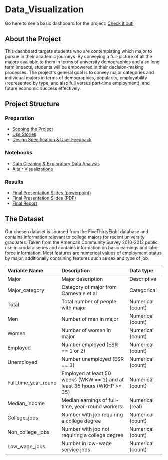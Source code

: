 # Data_Visualization
Go here to see a basic dashboard for the project: [Check it out!](https://marcostorrework.github.io/)

## About the Project

This dashboard targets students who are contemplating which major to pursue in their academic journeys. By conveying a full-picture of all the majors available to them in terms of university demographics and also long term impacts, students will be empowered in their decision-making processes. The project's general goal is to convey major categories and individual majors in terms of demographics, popularity, employability (represented by type, and also full versus
part-time employment), and future economic success effectively.

## Project Structure


### Preparation

* [Scoping the Project](https://github.com/analiseb/Data_Visualization/blob/main/Project%20Scoping%20%26%20Goals.pdf)
* [Use Stories](https://github.com/analiseb/Data_Visualization/blob/main/User%20Stories.pdf)
* [Design Specification & User Feedback](https://github.com/analiseb/Data_Visualization/blob/main/Design%20Specifications%20%26%20User%20Feedback.pdf)

### Notebooks

* [Data Cleaning & Exploratory Data Analysis](https://github.com/analiseb/Data_Visualization/blob/main/01_cleaning_and_EDA.ipynb)
* [Altair Visualizations](https://github.com/analiseb/Data_Visualization/blob/main/02_altair_visualizations.ipynb)

### Results

* [Final Presentation Slides (powerpoint)](https://github.com/analiseb/Data_Visualization/blob/main/Final%20Presentation%20Slides.pptx)
* [Final Presentation Slides (PDF)](https://github.com/analiseb/Data_Visualization/blob/main/Final%20Presentation%20Slides.pdf)
* [Final Report](https://github.com/analiseb/Data_Visualization/blob/main/Final%20Report.pdf)


## The Dataset

Our chosen dataset is sourced from the FiveThirtyEight database and contains information relevant to college majors for recent university graduates. Taken from the American Community Survey 2010-2012 public use microdata series and contains information on basic earnings and labor force information. Most features are numerical
values of employment status by major, additionally containing features such as sex and type of job.

| Variable Name | Description| Data type |
| :-- | :-- | :-- |
| Major | Major description| Descriptive
| Major_category| Category of major from Carnevale et al| Categorical
| Total| Total number of people with major| Numerical (count)
| Men| Number of men in major| Numerical (count)
| Women| Number of women in major| Numerical (count)
| Employed| Number employed (ESR == 1 or 2)| Numerical (count)
| Unemployed| Number unemployed (ESR == 3)| Numerical (count)
| Full_time_year_round | Employed at least 50 weeks (WKW == 1) and at least 35 hours (WKHP >= 35)|Numerical (count)
| Median_income| Median earnings of full-time, year-round workers| Numerical (real)
| College_jobs| Number with job requiring a college degree| Numerical (count)
| Non_college_jobs| Number with job not requiring a college degree| Numerical (count)
| Low_wage_jobs| Number in low-wage service jobs| Numerical (count)


